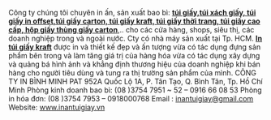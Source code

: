 Công ty chúng tôi chuyên in ấn, sản xuất bao bì: [**túi giấy,túi xách giấy, túi giấy in offset,túi giấy carton, túi giấy kraft,  túi giấy thời trang, túi giấy cao cấp,  hộp giấy thùng giấy carton**](http://inantuigiay.vn/in-tui-giay/),.. cho các cửa hàng, shops, siêu thị, các doanh nghiệp trong và ngoài nước. Cty có nhà máy sản xuất tại Tp. HCM.
[**In túi giấy kraft**](http://inantuigiay.vn/in-tui-giay/) được in và thiết kế đẹp và ấn tượng vừa có tác dụng đựng sản phẩm bên trong và làm tăng giá trị của hàng hóa vừa có tác dụng xây dựng và quảng bá hình ảnh và khẳng định thương hiệu của doanh nghiệp khi bán hàng cho người tiêu dùng và tung ra thị trường sản phẩm của mình.
CÔNG TY IN BÌNH MINH PAT
952A Quốc Lộ 1A, P. Tân Tạo, Q. Bình Tân, Tp. Hồ Chí Minh
Phòng kinh doanh bao bì: (08 )3754 7951 ~ 52 – 0916 66 08 53
Phòng in hóa đơn: (08 )3754 7953 – 0918000768
Email : inantuigiay@gmail.com
Website: www.inantuigiay.vn
